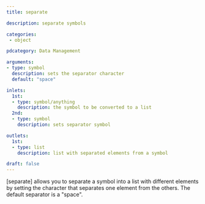```yaml
---
title: separate

description: separate symbols

categories:
 - object

pdcategory: Data Management

arguments:
- type: symbol
  description: sets the separator character
  default: "space"

inlets:
  1st:
  - type: symbol/anything
    description: the symbol to be converted to a list
  2nd:
  - type: symbol
    description: sets separator symbol

outlets:
  1st:
  - type: list
    description: list with separated elements from a symbol

draft: false
---
```


[separate] allows you to separate a symbol into a list with different elements by setting the character that separates one element from the others. The default separator is a "space".
